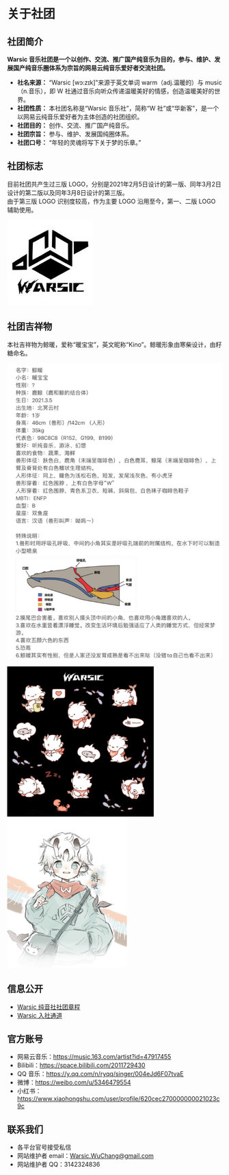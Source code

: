 # 关于社团
## 社团简介
**Warsic 音乐社团是一个以创作、交流、推广国产纯音乐为目的，参与、维护、发展国产纯音乐圈体系为宗旨的网易云纯音乐爱好者交流社团。**
- **社名来源：** “Warsic [wɔ:zɪk]”来源于英文单词 warm（adj.温暖的）与 music（n.音乐），即 W 社通过音乐向听众传递温暖美好的情感，创造温暖美好的世界。
- **社团性质：** 本社团名称是“Warsic 音乐社”，简称“W 社”或“华新客”，是一个以网易云纯音乐爱好者为主体创造的社团组织。
- **社团目的：** 创作、交流、推广国产纯音乐。
- **社团宗旨：** 参与、维护、发展国纯圈体系。
- **社团口号：** “年轻的灵魂将写下关于梦的乐章。”

## 社团标志
目前社团共产生过三版 LOGO，分别是2021年2月5日设计的第一版、同年3月2日设计的第二版以及同年3月8日设计的第三版。  
由于第三版 LOGO 识别度较高，作为主要 LOGO 沿用至今，第一、二版 LOGO 辅助使用。  

![emblem](/assets/emblem.jpg)

## 社团吉祥物
本社吉祥物为鲸暖，爱称“暖宝宝”，英文昵称“Kino”。鲸暖形象由寒柴设计，由籽糖命名。  

![about-kino](/assets/kino-about.jpg)  

<div>
<img alt="kino-cute" src="/assets/kino-cute.png" style="width: auto; height: 350px;" />
<img alt="kino" src="/assets/kino.jpg" style="width: auto; height: 350px;" />
</div>

## 信息公开
- [Warsic 纯音社社团章程](./regulation.md)
- [Warsic 入社通道](/joinus)

## 官方账号
- 网易云音乐：<https://music.163.com/artist?id=47917455>
- Bilibili：<https://space.bilibili.com/2011729430>
- QQ 音乐：<https://y.qq.com/n/ryqq/singer/004eJd6F07tvaE>
- 微博：<https://weibo.com/u/5346479554>
- 小红书：<https://www.xiaohongshu.com/user/profile/620cec270000000021023c9c>

## 联系我们
- 各平台官号接受私信
- 网站维护者 email：[Warsic.WuChang@gmail.com](mailto://Warsic.WuChang@gmail.com)
- 网站维护者 QQ：3142324836

